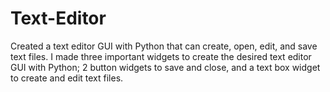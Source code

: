 # Text-Editor

Created a text editor GUI with Python that can create, open, edit, and save text files. I made three important widgets to create the desired text editor GUI with Python; 2 button widgets to save and close, and a text box widget to create and edit text files.
